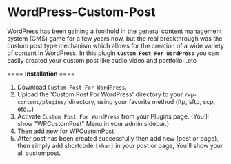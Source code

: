 # WordPress-Custom-Post
WordPress has been gaining a foothold in the general content management system (CMS) game for a few years now, but the real breakthrough was the custom post type mechanism which allows for the creation of a wide variety of content in WordPress.  In this plugin <code><b>Custom Post For WordPress</b></code> you can easily created your custom post like audio,video and portfolio...etc


==== <b>Installation </b>====

1. Download <code>Custom Post For WordPress</code>.
2. Upload the 'Custom Post For WordPress' directory to your <code>/wp-content/plugins/</code> directory, using your favorite method (ftp, sftp, scp, etc...)
3. Activate <code>Custom Post For WordPress</code> from your Plugins page. (You'll show "WPCustomPost" Menu in your admin sidebar.)
4. Then add new for WPCustomPost
5. After post has been created successfully then add new (post or page), then simply add shortcode <code>[khan]</code> in your post or page, You'll show your all custompost.

